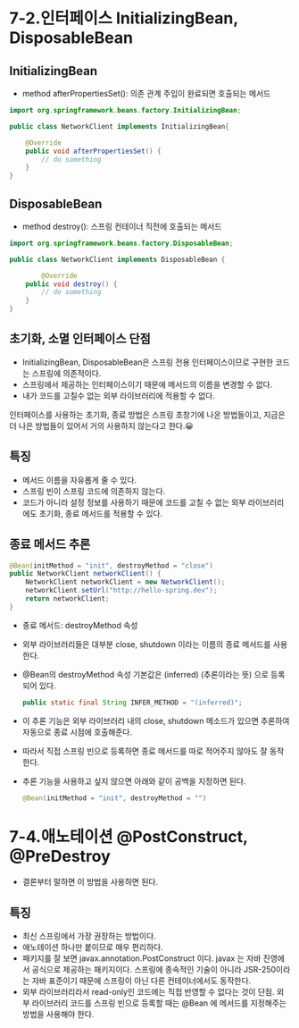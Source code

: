 # 7-2.인터페이스 InitializingBean, DisposableBean

## InitializingBean

- method afterPropertiesSet(): 의존 관계 주입이 완료되면 호출되는 메서드

```java
import org.springframework.beans.factory.InitializingBean;

public class NetworkClient implements InitializingBean{

    @Override
    public void afterPropertiesSet() {
        // do something
    }
}
```

## DisposableBean

- method destroy(): 스프링 컨테이너 직전에 호출되는 메서드

```java
import org.springframework.beans.factory.DisposableBean;

public class NetworkClient implements DisposableBean {

		@Override
    public void destroy() {
        // do something
    }
}
```

## 초기화, 소멸 인터페이스 단점

- InitializingBean, DisposableBean은 스프링 전용 인터페이스이므로 구현한 코드는 스프링에 의존적이다.
- 스프링에서 제공하는 인터페이스이기 때문에 메서드의 이름을 변경할 수 없다.
- 내가 코드를 고칠수 없는 외부 라이브러리에 적용할 수 없다.

인터페이스를 사용하는 초기화, 종료 방법은 스프링 초창기에 나온 방법들이고, 지금은 더 나은 방법들이 있어서 거의 사용하지 않는다고 한다.😀

## 특징

- 메서드 이름을 자유롭게 줄 수 있다.
- 스프링 빈이 스프링 코드에 의존하지 않는다.
- 코드가 아니라 설정 정보를 사용하기 때문에 코드를 고칠 수 없는 외부 라이브러리에도 초기화, 종료 메서드를 적용할 수 있다.

## 종료 메서드 추론

```java
@Bean(initMethod = "init", destroyMethod = "close")
public NetworkClient networkClient() {
	NetworkClient networkClient = new NetworkClient();
	networkClient.setUrl("http://hello-spring.dev");
	return networkClient;
}
```

- 종료 메서드: destroyMethod 속성
- 외부 라이브러리들은 대부분 close, shutdown 이라는 이름의 종료 메서드를 사용한다.
- @Bean의 destroyMethod 속성 기본값은 (inferred) (추론이라는 뜻) 으로 등록되어 있다.
    
    ```java
    public static final String INFER_METHOD = "(inferred)";
    ```
    
- 이 추론 기능은 외부 라이브러리 내의 close, shutdown 메소드가 있으면 추론하여 자동으로 종료 시점에 호출해준다.
- 따라서 직접 스프링 빈으로 등록하면 종료 메서드를 따로 적어주지 않아도 잘 동작한다.
- 추론 기능을 사용하고 싶지 않으면 아래와 같이 공백을 지정하면 된다.
    
    ```java
    @Bean(initMethod = "init", destroyMethod = "")
    ```

# 7-4.애노테이션 @PostConstruct, @PreDestroy

- 결론부터 말하면 이 방법을 사용하면 된다.

## 특징

- 최신 스프링에서 가장 권장하는 방법이다.
- 애노테이션 하나만 붙이므로 매우 편리하다.
- 패키지를 잘 보면 javax.annotation.PostConstruct 이다. javax 는 자바 진영에서 공식으로 제공하는 패키지이다. 스프링에 종속적인 기술이 아니라 JSR-250이라는 자바 표준이기 때문에 스프링이 아닌 다른 컨테이너에서도 동작한다.
- 외부 라이브러리라서 read-only인 코드에는 직접 반영할 수 없다는 것이 단점. 외부 라이브러리 코드를 스프링 빈으로 등록할 때는 @Bean 에 메서드를 지정해주는 방법을 사용해야 한다.